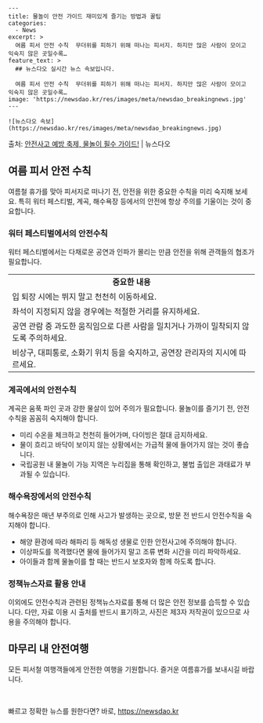    ---
    title: 물놀이 안전 가이드 재미있게 즐기는 방법과 꿀팁
    categories:
      - News
    excerpt: >
      여름 피서 안전 수칙  무더위를 피하기 위해 떠나는 피서지. 하지만 많은 사람이 모이고 익숙지 않은 곳일수록…
    feature_text: >
      ## 뉴스다오 실시간 뉴스 속보입니다.
    
      여름 피서 안전 수칙  무더위를 피하기 위해 떠나는 피서지. 하지만 많은 사람이 모이고 익숙지 않은 곳일수록…
    image: 'https://newsdao.kr/res/images/meta/newsdao_breakingnews.jpg'
    ---
    
    ![뉴스다오 속보](https://newsdao.kr/res/images/meta/newsdao_breakingnews.jpg)

<p>출처: <a href="https://newsdao.kr/4510" rel="dofollow">안전사고 예방 축제, 물놀이 필수 가이드!</a> | 뉴스다오</p>

<h2 data-ke-size="size26">여름 피서 안전 수칙</h2>
<p data-ke-size="size16">여름철 휴가를 맞아 피서지로 떠나기 전, 안전을 위한 중요한 수칙을 미리 숙지해 보세요. 특히 워터 페스티벌, 계곡, 해수욕장 등에서의 안전에 항상 주의를 기울이는 것이 중요합니다.</p>

<h3>워터 페스티벌에서의 안전수칙</h3>
<p data-ke-size="size16">워터 페스티벌에서는 다채로운 공연과 인파가 몰리는 만큼 안전을 위해 관객들의 협조가 필요합니다.</p>
<table>
	<tr>
		<td style="text-align: center; height: 17px;"><b>중요한 내용</b></td>
	</tr>
	<tr>
		<td>입 퇴장 시에는 뛰지 말고 천천히 이동하세요.</td>
	</tr>
	<tr>
		<td>좌석이 지정되지 않을 경우에는 적절한 거리를 유지하세요.</td>
	</tr>
	<tr>
		<td>공연 관람 중 과도한 움직임으로 다른 사람을 밀치거나 가까이 밀착되지 않도록 주의하세요.</td>
	</tr>
	<tr>
		<td>비상구, 대피통로, 소화기 위치 등을 숙지하고, 공연장 관리자의 지시에 따르세요.</td>
	</tr>
</table>

<h3>계곡에서의 안전수칙</h3>
<p data-ke-size="size16">계곡은 움푹 파인 곳과 강한 물살이 있어 주의가 필요합니다. 물놀이를 즐기기 전, 안전수칙을 꼼꼼히 숙지해야 합니다.</p>
<ul>
	<li>미리 수온을 체크하고 천천히 들어가며, 다이빙은 절대 금지하세요.</li>
	<li>물이 흐리고 바닥이 보이지 않는 상황에서는 가급적 물에 들어가지 않는 것이 좋습니다.</li>
	<li>국립공원 내 물놀이 가능 지역은 누리집을 통해 확인하고, 불법 출입은 과태료가 부과될 수 있습니다.</li>
</ul>

<h3>해수욕장에서의 안전수칙</h3>
<p data-ke-size="size16">해수욕장은 매년 부주의로 인해 사고가 발생하는 곳으로, 방문 전 반드시 안전수칙을 숙지해야 합니다.</p>
<ul>
	<li>해양 환경에 따라 해파리 등 해독성 생물로 인한 안전사고에 주의해야 합니다.</li>
	<li>이상파도를 목격했다면 물에 들어가지 말고 조류 변화 시간을 미리 파악하세요.</li>
	<li>아이들과 함께 물놀이를 할 때는 반드시 보호자와 함께 하도록 합니다.</li>
</ul>

<h3>정책뉴스자료 활용 안내</h3>
<p data-ke-size="size16">이외에도 안전수칙과 관련된 정책뉴스자료를 통해 더 많은 안전 정보를 습득할 수 있습니다. 다만, 자료 이용 시 출처를 반드시 표기하고, 사진은 제3자 저작권이 있으므로 사용을 주의해야 합니다.</p>

<h2 data-ke-size="size26">마무리 내 안전여행</h2>
<p data-ke-size="size16">모든 피서철 여행객들에게 안전한 여행을 기원합니다. 즐거운 여름휴가를 보내시길 바랍니다.</p>
<p data-ke-size="size16">&nbsp;</p> 

빠르고 정확한 뉴스를 원한다면? 바로, <a href="https://newsdao.kr" rel="dofollow">https://newsdao.kr</a>


    
